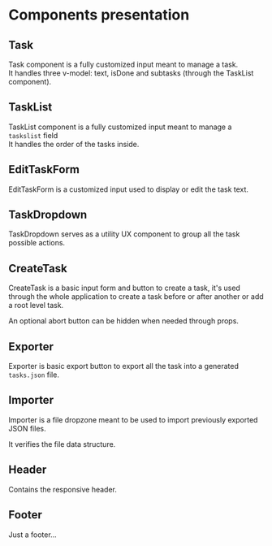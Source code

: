 # Components presentation

## Task
Task component is a fully customized input meant to manage a task.  
It handles three v-model: text, isDone and subtasks (through the TaskList component).

## TaskList
TaskList component is a fully customized input meant to manage a `taskslist` field  
It handles the order of the tasks inside.

## EditTaskForm
EditTaskForm is a customized input used to display or edit the task text.

## TaskDropdown
TaskDropdown serves as a utility UX component to group all the task possible actions.

## CreateTask
CreateTask is a basic input form and button to create a task,
it's used through the whole application to create a task before or after another or add a root level task.

An optional abort button can be hidden when needed through props.

## Exporter
Exporter is basic export button to export all the task into a generated `tasks.json` file.

## Importer
Importer is a file dropzone meant to be used to import previously exported JSON files.

It verifies the file data structure.

## Header
Contains the responsive header.

## Footer
Just a footer...